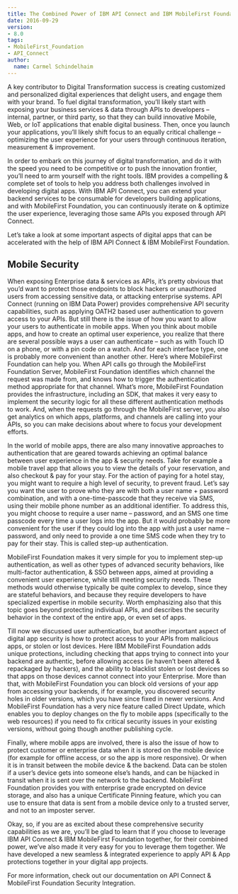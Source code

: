 ```yaml
---
title: The Combined Power of IBM API Connect and IBM MobileFirst Foundation for Mobile Security
date: 2016-09-29
version:
- 8.0
tags:
- MobileFirst_Foundation
- API_Connect
author:
  name: Carmel Schindelhaim 
---
```

A key contributor to Digital Transformation success is creating customized and personalized digital experiences that delight users, and engage them with your brand. To fuel digital transformation, you’ll likely start with exposing your business services &amp; data through APIs to developers – internal, partner, or third party, so that they can build innovative Mobile, Web, or IoT applications that enable digital business. Then, once you launch your applications, you’ll likely shift focus to an equally critical challenge – optimizing the user experience for your users through continuous iteration, measurement &amp; improvement.

In order to embark on this journey of digital transformation, and do it with the speed you need to be competitive or to push the innovation frontier, you’ll need to arm yourself with the right tools.  IBM provides a compelling &amp; complete set of tools to help you address both challenges involved in developing digital apps. With IBM API Connect, you can extend your backend services to be consumable for developers building applications, and with MobileFirst Foundation, you can continuously iterate on &amp; optimize the user experience, leveraging those same APIs you exposed through API Connect.

Let’s take a look at some important aspects of digital apps that can be accelerated with the help of IBM API Connect &amp; IBM MobileFirst Foundation. 

## Mobile Security
When exposing Enterprise data &amp; services as APIs, it’s pretty obvious that you’d want to protect those endpoints to block hackers or unauthorized users from accessing sensitive data, or attacking enterprise systems. API Connect (running on IBM Data Power) provides comprehensive API security capabilities, such as applying OATH2 based user authentication to govern access to your APIs.  But still there is the issue of how you want to allow your users to authenticate in mobile apps. When you think about mobile apps, and how to create an optimal user experience, you realize that there are several possible ways a user can authenticate – such as with Touch ID on a phone, or with a pin code on a watch. And for each interface type, one is probably more convenient than another other. Here’s where MobileFirst Foundation can help you. When API calls go through the MobileFirst Foundation Server, MobileFirst Foundation identifies which channel the request was made from, and knows how to trigger the authentication method appropriate for that channel. What’s more, MobileFirst Foundation provides the infrastructure, including an SDK, that makes it very easy to implement the security logic for all these different authentication methods to work. And, when the requests go through the MobileFirst server, you also get analytics on which apps, platforms, and channels are calling into your APIs, so you can make decisions about where to focus your development efforts.

In the world of mobile apps, there are also many innovative approaches to authentication that are geared towards achieving an optimal balance between user experience in the app &amp; security needs. Take for example a mobile travel app that allows you to view the details of your reservation, and also checkout &amp; pay for your stay. For the action of paying for a hotel stay, you might want to require a high level of security, to prevent fraud. Let’s say you want the user to prove who they are with both a user name + password combination, and with a one-time-passcode that they receive via SMS, using their mobile phone number as an additional identifier.  To address this, you might choose to require a user name – password, and an SMS one time passcode every time a user logs into the app. But it would probably be more convenient for the user if they could log into the app with just a user name – password, and only need to provide a one time SMS code when they try to pay for their stay.  This is called step-up authentication. 

MobileFirst Foundation makes it very simple for you to implement step-up authentication, as well as other types of advanced security behaviors, like multi-factor authentication, &amp; SSO between apps, aimed at providing a convenient user experience, while still meeting security needs. These methods would otherwise typically be quite complex to develop, since they are stateful behaviors, and because they require developers to have specialized expertise in mobile security. Worth emphasizing also that this topic goes beyond protecting individual APIs, and describes the security behavior in the context of the entire app, or even set of apps.

Till now we discussed user authentication, but another important aspect of digital app security is how to protect access to your APIs from malicious apps, or stolen or lost devices. Here IBM MobileFirst Foundation adds unique protections, including checking that apps trying to connect into your backend are authentic, before allowing access (ie haven’t been altered &amp; repackaged by hackers), and the ability to blacklist stolen or lost devices so that apps on those devices cannot connect into your Enterprise. More than that, with MobileFirst Foundation you can block old versions of your app from accessing your backends, if for example, you discovered security holes in older versions, which you have since fixed in newer versions. And MobileFirst Foundation has a very nice feature called Direct Update, which enables you to deploy changes on the fly to mobile apps (specifically to the web resources) if you need to fix critical security issues in your existing versions, without going though another publishing cycle.  

Finally, where mobile apps are involved, there is also the issue of how to protect customer or enterprise data when it is stored on the mobile device (for example for offline access, or so the app is more responsive). Or when it is in transit between the mobile device &amp; the backend. Data can be stolen if a user’s device gets into someone else’s hands, and can be hijacked in transit when it is sent over the network to the backend. MobileFirst Foundation provides you with enterprise grade encrypted on device storage, and also has a unique Certificate Pinning feature, which you can use to ensure that data is sent from a mobile device only to a trusted server, and not to an imposter server. 

Okay, so, if you are as excited about these comprehensive security capabilities as we are, you’ll be glad to learn that if you choose to leverage IBM API Connect &amp; IBM MobileFirst Foundation together, for their combined power, we’ve also made it very easy for you to leverage them together.  We have developed a new seamless &amp; integrated experience to apply API &amp; App protections together in your digital app projects. 

For more information, check out our documentation on API Connect &amp; MobileFirst Foundation Security Integration.
